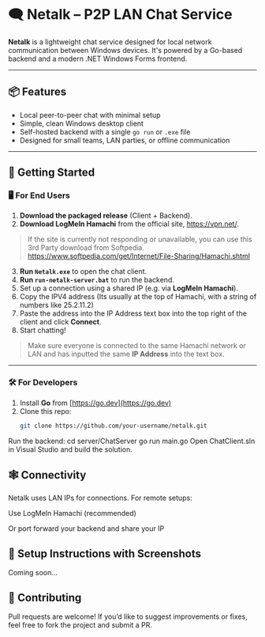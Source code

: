# 🗨️ Netalk – P2P LAN Chat Service

**Netalk** is a lightweight chat service designed for local network communication between Windows devices. It's powered by a Go-based backend and a modern .NET Windows Forms frontend.

---

## 📦 Features

- Local peer-to-peer chat with minimal setup
- Simple, clean Windows desktop client
- Self-hosted backend with a single `go run` or `.exe` file
- Designed for small teams, LAN parties, or offline communication

---

## 🚀 Getting Started

### 🖥️ For End Users

1. **Download the packaged release** (Client + Backend).
2. **Download LogMeIn Hamachi** from the official site, https://vpn.net/.
> If the site is currently not responding or unavailable, you can use this 3rd Party download from Softpedia. https://www.softpedia.com/get/Internet/File-Sharing/Hamachi.shtml
3. **Run `Netalk.exe`** to open the chat client.
4.  **Run `run-netalk-server.bat`** to run the backend.
5. Set up a connection using a shared IP (e.g. via **LogMeIn Hamachi**).
6. Copy the IPV4 address (Its usually at the top of Hamachi, with a string of numbers like 25.2.11.2)
7. Paste the address into the IP Address text box into the top right of the client and click **Connect**.
8. Start chatting!

> Make sure everyone is connected to the same Hamachi network or LAN and has inputted the same **IP Address** into the text box.

---

### 🛠️ For Developers

1. Install **Go** from [https://go.dev](https://go.dev)
2. Clone this repo:
   ```bash
   git clone https://github.com/your-username/netalk.git
Run the backend:
cd server/ChatServer
go run main.go
Open ChatClient.sln in Visual Studio and build the solution.

## 🕸️ Connectivity
Netalk uses LAN IPs for connections. For remote setups:

Use LogMeIn Hamachi (recommended)

Or port forward your backend and share your IP

## 📸 Setup Instructions with Screenshots
Coming soon...

## 🤝 Contributing
Pull requests are welcome! If you’d like to suggest improvements or fixes, feel free to fork the project and submit a PR.



